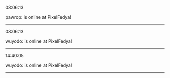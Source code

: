 08:06:13

pawrop: is online at PixelFedya!

---

08:06:13

wuyodo: is online at PixelFedya!

---

14:40:05

wuyodo: is online at PixelFedya!

---

